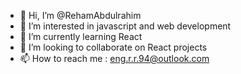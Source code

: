 - 👋 Hi, I’m @RehamAbdulrahim
- 👀 I’m interested in javascript and web development 
- 🌱 I’m currently learning React
- 💞️ I’m looking to collaborate on React projects
- 📫 How to reach me : eng.r.r.94@outlook.com 

<!---
RehamAbdulrahim/RehamAbdulrahim is a ✨ special ✨ repository because its `README.md` (this file) appears on your GitHub profile.
You can click the Preview link to take a look at your changes.
--->

